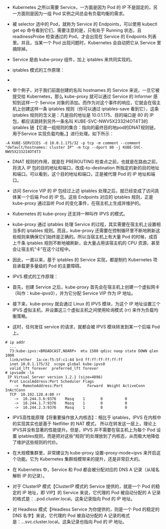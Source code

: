 - Kubernetes 之所以需要 Service，一方面是因为 Pod 的 IP 不是固定的，另一方面则是因为一组 Pod 实例之间总会有负载均衡的需求。
- 被 selector 选中的 Pod，就称为 Service 的 Endpoints，可以使用 kubectl get ep 命令看到它们，需要注意的是，只有处于 Running
  状态，且 readinessProbe 检查通过的 Pod，才会出现在 Service 的 Endpoints 列表里。并且，当某一个 Pod 出现问题时，Kubernetes
  会自动把它从 Service 里摘除掉。

- Service 是由 kube-proxy 组件，加上 iptables 来共同实现的。

- iptables 模式的工作原理：
-
- 举个例子，对于我们前面创建的名叫 hostnames 的 Service 来说，一旦它被提交给 Kubernetes，那么 kube-proxy 就可以通过 Service
  的 Informer 感知到这样一个 Service 对象的添加。而作为对这个事件的响应，它就会在宿主机上创建这样一条 iptables 规则（你可以通过
  iptables-save 看到它），这条 iptables 规则的含义是：凡是目的地址是 10.0.1.175、目的端口是 80 的 IP 包，都应该跳转到另外一条名叫
  KUBE-SVC-NWV5X2332I4OT4T3的 iptables 链【它是一组规则的集合：指向的最终目的地pod的DNAT规则链，用于Service
  实现负载均衡。】进行处理。如下所示：

```shell
-A KUBE-SERVICES -d 10.0.1.175/32 -p tcp -m comment --comment "default/hostnames: cluster IP" -m tcp --dport 80 -j KUBE-SVC-NWV5X2332I4OT4T3
```

- DNAT 规则的作用，就是在 PREROUTING 检查点之前，也就是在路由之前，将流入 IP 包的目的地址和端口，改成–to-destination
  所指定的新的目的地址和端口。可以看到，这个目的地址和端口，正是被代理 Pod 的 IP 地址和端口。

- 访问 Service VIP 的 IP 包经过上述 iptables 处理之后，就已经变成了访问具体某一个后端 Pod 的 IP 包。这些 Endpoints 对应的
  iptables 规则，正是 kube-proxy 通过监听 Pod 的变化事件，在宿主机上生成并维护的。

- Kubernetes 的 kube-proxy 还支持一种叫作 IPVS 的模式。

- kube-proxy 通过 iptables 处理 Service 的过程，其实需要在宿主机上设置相当多的 iptables 规则。而且，kube-proxy
  还需要在控制循环里不断地刷新这些规则来确保它们始终是正确的。所以当宿主机上有大量 Pod 的时候，成百上千条 iptables
  规则不断地被刷新，会大量占用该宿主机的 CPU 资源，甚至会让宿主机“卡”在这个过程中。
- 因此，一直以来，基于 iptables 的 Service 实现，都是制约 Kubernetes 项目承载更多量级的 Pod 的主要障碍。

- IPVS 模式的工作原理：
- 首先，创建 Service 之后，kube-proxy 首先会在宿主机上创建一个虚拟网卡（叫作：kube-ipvs0），并为它分配 Service VIP 作为 IP 地址。
- 接下来，kube-proxy 就会通过 Linux 的 IPVS 模块，为这个 IP 地址设置三个 IPVS
  虚拟主机，并设置这三个虚拟主机之间使用轮询模式 (rr) 来作为负载均衡策略。
- 这时，任何发往 service 的请求，就都会被 IPVS 模块转发到某一个后端 Pod 上。

```shell
# ip addr
  ...
  73:kube-ipvs:<BROADCAST,NOARP>  mtu 1500 qdisc noop state DOWN qlen 1000
  link/ether  1a:ce:f5:5f:c1:4d brd ff:ff:ff:ff:ff:ff
  inet 10.0.1.175/32  scope global kube-ipvs0
  valid_lft forever  preferred_lft forever
# ipvsadm -ln
 IP Virtual Server version 1.2.1 (size=4096)
  Prot LocalAddress:Port Scheduler Flags
    ->  RemoteAddress:Port           Forward  Weight ActiveConn InActConn     
  TCP  10.102.128.4:80 rr
    ->  10.244.3.6:9376    Masq    1       0          0         
    ->  10.244.1.7:9376    Masq    1       0          0
    ->  10.244.2.3:9376    Masq    1       0          0
```

- IPVS高性能原理【将重要操作放入内核态】：相比于 iptables，IPVS 在内核中的实现其实也是基于 Netfilter 的 NAT 模式，
  所以在转发这一层上，理论上IPVS并没有显著的性能提升。但是，IPVS 并不需要在宿主机上为每个 Pod 设置
  iptables规则，而是把对这些“规则”的处理放到了内核态，从而极大地降低了维护这些规则的代价。
- 在大规模集群里，非常建议为 kube-proxy 设置–proxy-mode=ipvs 来开启这个功能。它为 Kubernetes 集群规模带来的提升，还是非常巨大的。


- 在 Kubernetes 中，Service 和 Pod 都会被分配对应的 DNS A 记录（从域名解析 IP 的记录）。
- 对于 ClusterIP 模式【ClusterIP 模式的 Service 提供的，就是一个 Pod 的稳定的 IP 地址，即 VIP】的 Service 来说，它代理的
  Pod 被自动分配的 A 记录的格式是：..pod.cluster.local。这条记录指向 Pod 的 IP
  地址。
- 对 Headless 模式【Headless Service 为你提供的，则是一个 Pod 的稳定的 DNS 名字】来说，它代理的 Pod 被自动分配的 A
  记录的格式是：...svc.cluster.local。这条记录也指向 Pod 的 IP 地址。
